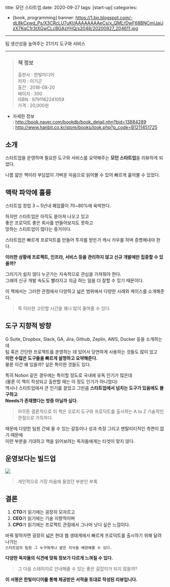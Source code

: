 title: 모던 스타트업
date: 2020-09-27
tags: [start-up]
categories:
- [book, programming]
banner: https://1.bp.blogspot.com/-dL8kCxwd_Ps/X3CRcLU7uKI/AAAAAAAAeCs/x_QMLrDwF68BNCmlJajJzX7KqC1r3tXGwCLcBGAsYHQ/s2048/20200927_204611.jpg

---

팀 생산성을 높여주는 21가지 도구와 서비스
<!-- more -->

---

>### 책 정보 
>출판사 : 한빛미디어  
>저자 : 이기곤  
>출간 : 2018-08-20  
>페이지 : 300  
>ISBN : 9791162241059  
>가격 : 20,000원

- 자세한 정보  
: <http://book.naver.com/bookdb/book_detail.nhn?bid=13884289>  
: <http://www.hanbit.co.kr/store/books/look.php?p_code=B1211451725>

## 소개

스타트업을 운영하며 필요한 도구와 서비스를 요약해주는 **모던 스타트업**을 리뷰하게 되었다.

나름 얇은 책이라 부담없이 가벼운 마음으로 읽어볼 수 있어 빠르게 훑어볼 수 있었다.

## 맥락 파악에 훌륭

스타트업 창업 3 ~ 5년내 폐업률이 70~80%에 육박한다.

하지만 스타트업은 아직도 쏟아져 나오고 있고  
좋은 프로덕트 좋은 회사를 만들어보지도 못하고  
망하는 스타트업이 많다는 증거이다.

스타트업은 빠르게 프로덕트를 만들어 투자를 받든가 캐시 카우를 하며 증명해내야 한다.

**이러한 상황에 프로젝트, 인프라, 서비스 등을 관리하지 않고 신규 개발에만 집중할 수 있을까?**

그러기가 쉽지 않다 누군가는 지속적으로 관심을 가져줘야 한다.  
그래야 신규 개발 속도도 빨라지고 지금 하는 일을 더 잘할 수 있기 때문이다.

이 책에서는 그러한 관점에서 다양하고 넓은 범위에서 다양한 사례와 케이스를 소개해준다.

>즉 이러한 고민할 시간을 꽤나 많이 줄여줄 수 있다.

## 도구 지향적 방향

G Suite, Dropbox, Slack, GA, Jira, Github, Zeplin, AWS, Docker 등을 소개하는데  
팀 혹은 간단한 프로젝트를 운영하는 데 있어서 당연하게 사용하는 것들도 많이 있고  
**이런 수많은 도구들을 빠르게 설명하고 요약해준다.**  
물론 이건 왜 있을까? 싶은 특이한 것들도 있다.

특히 Notion 같은 경우에는 특이할 정도로 국내에 유독 인기가 많은데  
(물론 이 책이 작성되고 출판할 때는 이 정도 인기가 아니었다)  
역시나 스타트업에서 큰 인기를 끌었고 그만큼 **스타트업에서 넘치는 도구가 있음에도 불구하고  
Needs가 존재했다는 방증 아닐까 싶다.**

>아무튼 결론적으로 이 책은 오로지 도구와 프로덕트를 출시하는 A to Z 기술적인 관점으로 가득하다.

때문에 다양한 팀원 간에 올 수 있는 갈등이나 성과 측정 그리고 멘탈리티적인 측면이 없기 때문에  
이런 부분을 기대하고 책을 읽어보려는 독자들에게는 타겟이 맞지 않다.


## 운영보다는 빌드업

![](https://1.bp.blogspot.com/-aIlAObLJnLU/X3CRcLQznXI/AAAAAAAAeCw/daT5ArQebVk61oWMo2pwstGH2rocanPoQCLcBGAsYHQ/s2048/20200927_204634.jpg)
> 개인적으로 가장 마음에 들었던 부분인 부록


## 결론

1. **CTO**가 읽기에는 굉장히 모자르고
2. **CEO**가 읽기에는 기술 지향적이며
3. **CPO**가 읽기에는 프로젝트 관점에서 그나마 낫다 싶은 느낌이다.

바꿔 말하자면 굉장히 넓은 현대 웹 생태계에서 빠르게 프로덕트를 출시하기 위해 달려나가는   
`스타트업의 팀원 그 누구에게나 얕은 지식을 배양해줄 수 있다.`

**다양한 독자들의 식견에 맞춰 정보가 다르게 느껴질 수 있다.**

>그 다음 스테이지로 안내해줄 수 있는 좋은 길잡이가 되지 않을까?

**이 서평은 한빛미디어를 통해 제공받은 서적을 토대로 작성된 리뷰입니다.**

